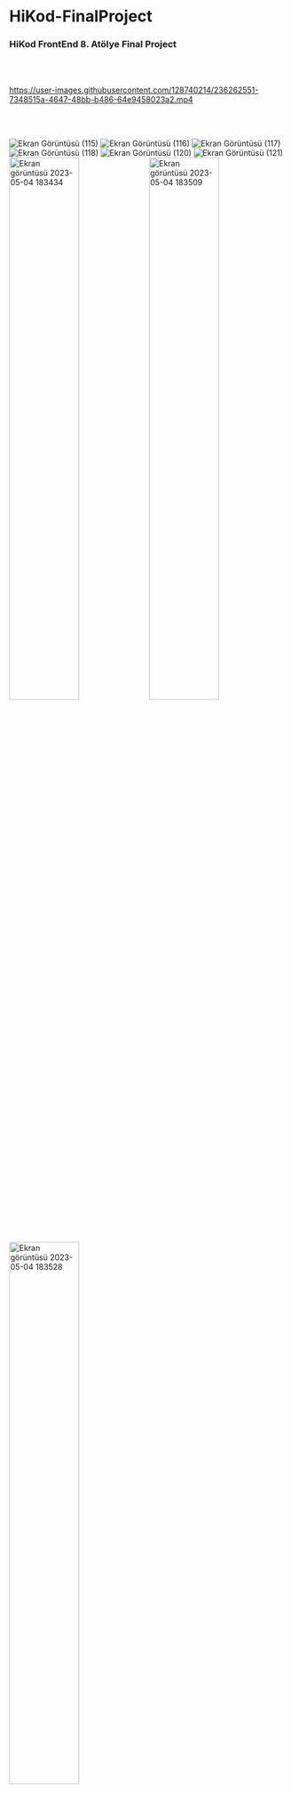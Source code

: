 <h1>HiKod-FinalProject</h1>
<h3>HiKod FrontEnd 8. Atölye Final Project</h3>
<br><br>



https://user-images.githubusercontent.com/128740214/236262551-7348515a-4647-48bb-b486-64e9458023a2.mp4




<br><br>

![Ekran Görüntüsü (115)](https://user-images.githubusercontent.com/128740214/236259629-c8b0e803-b102-4366-a8a7-691595fefbc6.png)
![Ekran Görüntüsü (116)](https://user-images.githubusercontent.com/128740214/236259687-5d3db854-e2b7-4295-abc9-db6ea8db0be9.png)
![Ekran Görüntüsü (117)](https://user-images.githubusercontent.com/128740214/236259695-a218fe53-39eb-4347-a309-52feec01148d.png)
![Ekran Görüntüsü (118)](https://user-images.githubusercontent.com/128740214/236259712-c440baab-7e93-4ac4-95c6-f1b8bcc6bd4d.png)
![Ekran Görüntüsü (120)](https://user-images.githubusercontent.com/128740214/236259722-c6e3bfb6-55ed-4a32-9df1-7a03eee946c5.png)
![Ekran Görüntüsü (121)](https://user-images.githubusercontent.com/128740214/236259734-bfbff1a5-8497-4812-857c-ff9e9f579752.png)
<img width="50%" alt="Ekran görüntüsü 2023-05-04 183434" src="https://user-images.githubusercontent.com/128740214/236259744-316ef42e-b4be-463f-8dc2-361afeac2d67.png"><img width="50%" alt="Ekran görüntüsü 2023-05-04 183509" src="https://user-images.githubusercontent.com/128740214/236259754-bc549977-4a78-4fce-b111-a105692b2ef2.png">
<img width="50%" alt="Ekran görüntüsü 2023-05-04 183528" src="https://user-images.githubusercontent.com/128740214/236260038-63150df6-192d-438f-a165-ebc2a18bf4eb.png">
